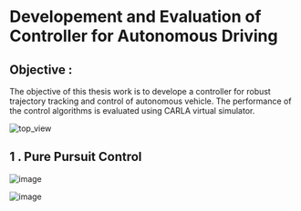 # Developement and Evaluation of Controller for Autonomous Driving

## Objective :
The objective of this thesis work is to develope a controller for robust trajectory tracking and control of autonomous vehicle. The performance of the control algorithms is evaluated using CARLA virtual simulator. 

![top_view](https://github.com/user-attachments/assets/1620282e-b94b-4d83-9f58-677aa876b3cd)


## 1 . Pure Pursuit Control

![image](https://github.com/user-attachments/assets/71fc4594-93b8-4e15-bf7f-1b2fa6210555)


![image](https://github.com/user-attachments/assets/94c646bb-3699-40fe-9415-c21d6a307f0e)

